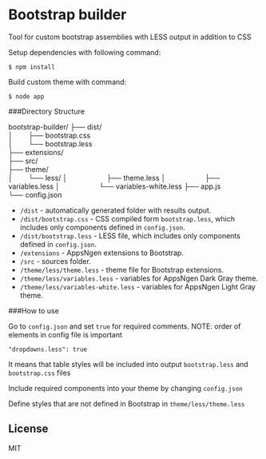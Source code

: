 Bootstrap builder
=================

Tool for custom bootstrap assemblies with LESS output in addition to CSS

Setup dependencies with following command:

```
$ npm install
```

Build custom theme with command:

```
$ node app 
```

###Directory Structure

bootstrap-builder/
├── dist/    
│&nbsp;&nbsp;&nbsp;&nbsp;&nbsp;&nbsp;&nbsp;&nbsp;├── bootstrap.css  
│&nbsp;&nbsp;&nbsp;&nbsp;&nbsp;&nbsp;&nbsp;&nbsp;└── bootstrap.less  
├── extensions/  
├── src/  
├── theme/  
│&nbsp;&nbsp;&nbsp;&nbsp;&nbsp;&nbsp;&nbsp;&nbsp;└── less/
│&nbsp;&nbsp;&nbsp;&nbsp;&nbsp;&nbsp;&nbsp;&nbsp;&nbsp;&nbsp;&nbsp;&nbsp;&nbsp;&nbsp;&nbsp;&nbsp;&nbsp;&nbsp;&nbsp;&nbsp;├── theme.less
│&nbsp;&nbsp;&nbsp;&nbsp;&nbsp;&nbsp;&nbsp;&nbsp;&nbsp;&nbsp;&nbsp;&nbsp;&nbsp;&nbsp;&nbsp;&nbsp;&nbsp;&nbsp;&nbsp;&nbsp;├── variables.less
│&nbsp;&nbsp;&nbsp;&nbsp;&nbsp;&nbsp;&nbsp;&nbsp;&nbsp;&nbsp;&nbsp;&nbsp;&nbsp;&nbsp;&nbsp;&nbsp;&nbsp;&nbsp;&nbsp;&nbsp;└── variables-white.less
├── app.js  
└── config.json


* `/dist` - automatically generated folder with results output.
* `/dist/bootstrap.css` - CSS compiled form `bootstrap.less`, which includes only components defined in `config.json`.
* `/dist/bootstrap.less` - LESS file, which includes only components defined in `config.json`.
* `/extensions` - AppsNgen extensions to Bootstrap.
* `/src` - sources folder.
* `/theme/less/theme.less` - theme file for Bootstrap extensions.
* `/theme/less/variables.less` - variables for AppsNgen Dark Gray theme.
* `/theme/less/variables-white.less` - variables for AppsNgen Light Gray theme.

###How to use

Go to `config.json` and set `true` for required comments. NOTE: order of elements in config file is important

```
"dropdowns.less": true
```

It means that table styles will be included into output `bootstrap.less` and `bootstrap.css` files

Include required components into your theme by changing `config.json`

Define styles that are not defined in Bootstrap in `theme/less/theme.less`

## License

MIT